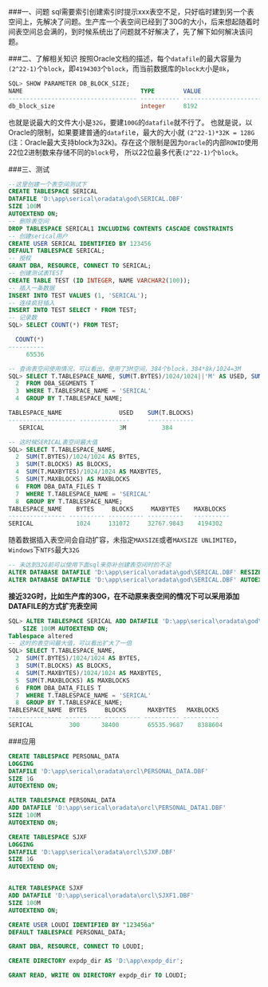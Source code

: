 ###一、问题
sql需要索引创建索引时提示xxx表空不足，只好临时建到另一个表空间上，先解决了问题。生产库一个表空间已经到了30G的大小，后来想起随着时间表空间总会满的，到时候系统出了问题就不好解决了，先了解下如何解决该问题。

###二、了解相关知识
按照Oracle文档的描述，每个`datafile`的最大容量为`(2^22-1)`个`block`，即`4194303`个`block`，而当前数据库的`block大`小是`8k`，
```sql
SQL> SHOW PARAMETER DB_BLOCK_SIZE;
NAME                                 TYPE        VALUE
------------------------------------ ----------- ------------------------------
db_block_size                        integer     8192
```
也就是说最大的文件大小是`32G`，要建`100G`的`datafile`就不行了。 
也就是说，以Oracle的限制，如果要建普通的`datafil`e，最大的大小就 
`(2^22-1)*32K = 128G` (注：Oracle最大支持block为32k)。存在这个限制是因为`Oracle`的内部`ROWID`使用22位2进制数来存储不同的`block`号，
所以22位最多代表`(2^22-1)`个`block`。

###三、测试
```sql
--这里创建一个表空间测试下
CREATE TABLESPACE SERICAL
DATAFILE 'D:\app\serical\oradata\god\SERICAL.DBF'
SIZE 100M
AUTOEXTEND ON;
-- 删除表空间
DROP TABLESPACE SERICAL1 INCLUDING CONTENTS CASCADE CONSTRAINTS
-- 创建serical用户
CREATE USER SERICAL IDENTIFIED BY 123456
DEFAULT TABLESPACE SERICAL;
-- 授权
GRANT DBA, RESOURCE, CONNECT TO SERICAL;
-- 创建测试表TEST
CREATE TABLE TEST (ID INTEGER, NAME VARCHAR2(100));
-- 插入一条数据
INSERT INTO TEST VALUES (1, 'SERICAL');
-- 连续疯狂插入
INSERT INTO TEST SELECT * FROM TEST;
-- 记录数
SQL> SELECT COUNT(*) FROM TEST;

  COUNT(*)
----------
     65536

-- 查询表空间使用情况，可以看出，使用了3M空间，384个block，384*8k/1024=3M
SQL> SELECT T.TABLESPACE_NAME, SUM(T.BYTES)/1024/1024||'M' AS USED, SUM(T.BLOCKS)
  2  FROM DBA_SEGMENTS T
  3  WHERE T.TABLESPACE_NAME = 'SERICAL'
  4  GROUP BY T.TABLESPACE_NAME;

TABLESPACE_NAME                USED    SUM(T.BLOCKS)
------------------- --------------     -------------
   SERICAL                     3M          384

-- 这时候SERICAL表空间最大值
SQL> SELECT T.TABLESPACE_NAME,
  2  SUM(T.BYTES)/1024/1024 AS BYTES,
  3  SUM(T.BLOCKS) AS BLOCKS,
  4  SUM(T.MAXBYTES)/1024/1024 AS MAXBYTES,
  5  SUM(T.MAXBLOCKS) AS MAXBLOCKS
  6  FROM DBA_DATA_FILES T
  7  WHERE T.TABLESPACE_NAME = 'SERICAL'
  8  GROUP BY T.TABLESPACE_NAME;
TABLESPACE_NAME    BYTES     BLOCKS     MAXBYTES    MAXBLOCKS
---------------- ---------- ---------- ----------   ----------
SERICAL            1024     131072     32767.9843    4194302
```
随着数据插入表空间会自动扩容，未指定`MAXSIZE`或者`MAXSIZE UNLIMITED`，`Windows`下`NTFS`最大`32G`

```sql
-- 未达到32G前可以使用下面sql来弥补创建表空间时的不足
ALTER DATABASE DATAFILE 'D:\app\serical\oradata\god\SERICAL.DBF' RESIZE 200M;
ALTER DATABASE DATAFILE 'D:\app\serical\oradata\god\SERICAL.DBF' AUTOEXTEND ON MAXSIZE UNLIMITED;
```

**接近32G时，比如生产库的30G，在不动原来表空间的情况下可以采用添加DATAFILE的方式扩充表空间**
```sql
SQL> ALTER TABLESPACE SERICAL ADD DATAFILE 'D:\app\serical\oradata\god\SERICAL1.DBF' 
    SIZE 100M AUTOEXTEND ON;
Tablespace altered
-- 这时的表空间最大值，可以看出扩大了一倍
SQL> SELECT T.TABLESPACE_NAME,
  2  SUM(T.BYTES)/1024/1024 AS BYTES,
  3  SUM(T.BLOCKS) AS BLOCKS,
  4  SUM(T.MAXBYTES)/1024/1024 AS MAXBYTES,
  5  SUM(T.MAXBLOCKS) AS MAXBLOCKS
  6  FROM DBA_DATA_FILES T
  7  WHERE T.TABLESPACE_NAME = 'SERICAL'
  8  GROUP BY T.TABLESPACE_NAME;
TABLESPACE_NAME  BYTES     BLOCKS      MAXBYTES   MAXBLOCKS
--------------- ---------- ---------- ---------- ----------
SERICAL          300      38400        65535.9687    8388604
```

###应用
```sql
CREATE TABLESPACE PERSONAL_DATA
LOGGING
DATAFILE 'D:\app\serical\oradata\orcl\PERSONAL_DATA.DBF'
SIZE 1G
AUTOEXTEND ON;

ALTER TABLESPACE PERSONAL_DATA
ADD DATAFILE 'D:\app\serical\oradata\orcl\PERSONAL_DATA1.DBF'
SIZE 100M
AUTOEXTEND ON;

CREATE TABLESPACE SJXF
LOGGING
DATAFILE 'D:\app\serical\oradata\orcl\SJXF.DBF'
SIZE 1G
AUTOEXTEND ON;


ALTER TABLESPACE SJXF
ADD DATAFILE 'D:\app\serical\oradata\orcl\SJXF1.DBF'
SIZE 100M
AUTOEXTEND ON;

CREATE USER LOUDI IDENTIFIED BY "123456a"
DEFAULT TABLESPACE PERSONAL_DATA;

GRANT DBA, RESOURCE, CONNECT TO LOUDI;

CREATE DIRECTORY expdp_dir AS 'D:\app\expdp_dir';

GRANT READ, WRITE ON DIRECTORY expdp_dir TO LOUDI;
```